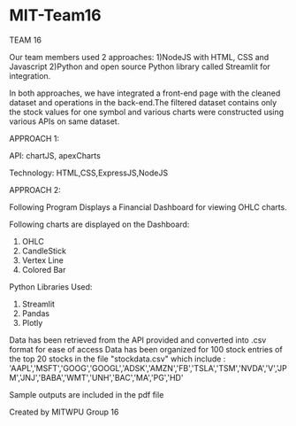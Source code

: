 # MIT-Team16

TEAM 16

Our team members used 2 approaches: 1)NodeJS with HTML, CSS and Javascript 2)Python and  open source Python library called Streamlit for integration.

In both approaches, we have integrated a front-end page with the cleaned dataset and operations in the back-end.The filtered dataset contains only the stock values for one symbol and various charts were constructed using various APIs on same dataset.

APPROACH 1:

API: chartJS, apexCharts

Technology: HTML,CSS,ExpressJS,NodeJS

APPROACH 2:

Following Program Displays a Financial Dashboard for viewing OHLC charts.

Following charts are displayed on the Dashboard:
1. OHLC
2. CandleStick
3. Vertex Line
4. Colored Bar

Python Libraries Used:
1. Streamlit
2. Pandas
3. Plotly

Data has been retrieved from the API provided and converted into .csv format for ease of access
Data has been organized for 100 stock entries of the top 20 stocks in the file "stockdata.csv" which include :
'AAPL','MSFT','GOOG','GOOGL','ADSK','AMZN','FB','TSLA','TSM','NVDA','V','JPM','JNJ','BABA','WMT','UNH','BAC','MA','PG','HD'

Sample outputs are included in the pdf file

Created by  MITWPU Group 16
